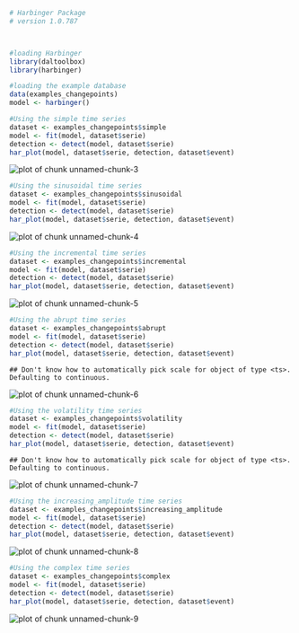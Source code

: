 
``` r
# Harbinger Package
# version 1.0.787



#loading Harbinger
library(daltoolbox)
library(harbinger) 
```


``` r
#loading the example database
data(examples_changepoints)
model <- harbinger()
```


``` r
#Using the simple time series 
dataset <- examples_changepoints$simple
model <- fit(model, dataset$serie)
detection <- detect(model, dataset$serie)
har_plot(model, dataset$serie, detection, dataset$event)
```

![plot of chunk unnamed-chunk-3](fig/examples_changepoints/unnamed-chunk-3-1.png)


``` r
#Using the sinusoidal time series
dataset <- examples_changepoints$sinusoidal
model <- fit(model, dataset$serie)
detection <- detect(model, dataset$serie)
har_plot(model, dataset$serie, detection, dataset$event)
```

![plot of chunk unnamed-chunk-4](fig/examples_changepoints/unnamed-chunk-4-1.png)


``` r
#Using the incremental time series
dataset <- examples_changepoints$incremental
model <- fit(model, dataset$serie)
detection <- detect(model, dataset$serie)
har_plot(model, dataset$serie, detection, dataset$event)
```

![plot of chunk unnamed-chunk-5](fig/examples_changepoints/unnamed-chunk-5-1.png)


``` r
#Using the abrupt time series 
dataset <- examples_changepoints$abrupt
model <- fit(model, dataset$serie)
detection <- detect(model, dataset$serie)
har_plot(model, dataset$serie, detection, dataset$event)
```

```
## Don't know how to automatically pick scale for object of type <ts>. Defaulting to continuous.
```

![plot of chunk unnamed-chunk-6](fig/examples_changepoints/unnamed-chunk-6-1.png)


``` r
#Using the volatility time series
dataset <- examples_changepoints$volatility
model <- fit(model, dataset$serie)
detection <- detect(model, dataset$serie)
har_plot(model, dataset$serie, detection, dataset$event)
```

```
## Don't know how to automatically pick scale for object of type <ts>. Defaulting to continuous.
```

![plot of chunk unnamed-chunk-7](fig/examples_changepoints/unnamed-chunk-7-1.png)


``` r
#Using the increasing_amplitude time series
dataset <- examples_changepoints$increasing_amplitude
model <- fit(model, dataset$serie)
detection <- detect(model, dataset$serie)
har_plot(model, dataset$serie, detection, dataset$event)
```

![plot of chunk unnamed-chunk-8](fig/examples_changepoints/unnamed-chunk-8-1.png)


``` r
#Using the complex time series
dataset <- examples_changepoints$complex
model <- fit(model, dataset$serie)
detection <- detect(model, dataset$serie)
har_plot(model, dataset$serie, detection, dataset$event)
```

![plot of chunk unnamed-chunk-9](fig/examples_changepoints/unnamed-chunk-9-1.png)

